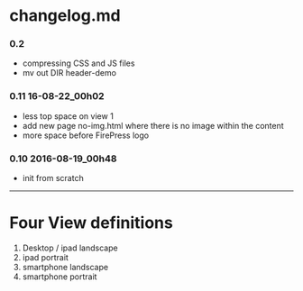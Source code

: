 # changelog.md

### 0.2
- compressing CSS and JS files
- mv out DIR header-demo

### 0.11 16-08-22_00h02
- less top space on view 1
- add new page no-img.html where there is no image within the content
- more space before FirePress logo

### 0.10 2016-08-19_00h48
- init from scratch


---

# Four View definitions

1. Desktop / ipad landscape
2. ipad portrait
3. smartphone landscape
4. smartphone portrait